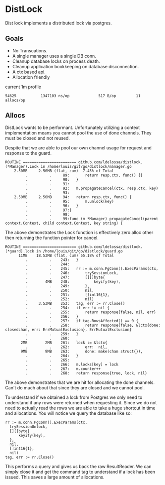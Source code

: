 # DistLock
Dist lock implements a distributed lock via postgres.

## Goals

* No Transcations.
* A single manager uses a single DB conn.
* Cleanup database locks on process death.
* Cleanup application bookkeeping on database disconnection.
* A ctx based api.
* Allocation friendly

current 1m profile
```
54625           1347103 ns/op             517 B/op         11 allocs/op 
```

## Allocs

DistLock wants to be performant. Unfortunately utilizing a context implementation means you cannot pool the use of done channels. 
They must be closed and not reused. 

Despite that we are able to pool our own channel usage for request and response to the guard. 

```
ROUTINE ======================== github.com/ldelossa/distlock.(*Manager).Lock in /home/louis/git/go/distlock/manager.go
    2.50MB     2.50MB (flat, cum)  7.45% of Total
         .          .     89:		return resp.ctx, func() {}
         .          .     90:	}
         .          .     91:
         .          .     92:	m.propagateCancel(ctx, resp.ctx, key)
         .          .     93:
    2.50MB     2.50MB     94:	return resp.ctx, func() {
         .          .     95:		m.unlock(key)
         .          .     96:	}
         .          .     97:}
         .          .     98:
         .          .     99:func (m *Manager) propagateCancel(parent context.Context, child context.Context, key string) {
```
The above demonstrates the Lock function is effectively zero alloc other then returning the function pointer for cancel.

```
ROUTINE ======================== github.com/ldelossa/distlock.(*guard).lock in /home/louis/git/go/distlock/guard.go
      11MB    18.53MB (flat, cum) 55.18% of Total
         .          .    243:	}
         .          .    244:
         .          .    245:	rr := m.conn.PgConn().ExecParams(ctx,
         .          .    246:		trySessionLock,
         .          .    247:		[][]byte{
         .        4MB    248:			keyify(key),
         .          .    249:		},
         .          .    250:		nil,
         .          .    251:		[]int16{1},
         .          .    252:		nil)
         .     3.53MB    253:	tag, err := rr.Close()
         .          .    254:	if err != nil {
         .          .    255:		return response{false, nil, err}
         .          .    256:	}
         .          .    257:	if tag.RowsAffected() == 0 {
         .          .    258:		return response{false, &lctx{done: closedchan, err: ErrMutualExclusion}, ErrMutualExclusion}
         .          .    259:	}
         .          .    260:
       2MB        2MB    261:	lock := &lctx{
         .          .    262:		err:  nil,
       9MB        9MB    263:		done: make(chan struct{}),
         .          .    264:	}
         .          .    265:
         .          .    266:	m.locks[key] = lock
         .          .    267:	m.counter++
         .          .    268:	return response{true, lock, nil}
```
The above demonstrates that we are hit for allocating the done channels. Can't do much about that since they are closed and we cannot pool.

To understand if we obtained a lock from Postgres we only need to understand if any rows were returned when requesting it. Since we do not need to actually read the rows we are able to take a huge shortcut in time and allocations. You will notice we query the database like so:
```
rr := m.conn.PgConn().ExecParams(ctx,
  trySessionUnlock,
  [][]byte{
      keyify(key),
  },
  nil,
  []int16{1},
  nil)
tag, err := rr.Close()
```

This performs a query and gives us back the raw ResultReader. We can simply close it and get the command tag to understand if a lock has been issued. This saves a large amount of allocations.
